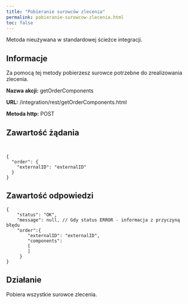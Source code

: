 ```yaml
---
title: "Pobieranie surowców zlecenia"
permalink: pobieranie-surowcow-zlecenia.html
toc: false 
---
```


Metoda nieużywana w standardowej ścieżce integracji.


## Informacje

Za pomocą tej metody pobierzesz surowce potrzebne do zrealizowania zlecenia.

  **Nazwa akcji:** getOrderComponents

  **URL:** /integration/rest/getOrderComponents.html

  **Metoda http:** POST

## Zawartość żądania
~~~~~~~~


{
  "order": {
    "externalID": "externalID"
  }
}

~~~~~~~~


## Zawartość odpowiedzi
~~~~~~~~
{
    "status": "OK",
    "message": null, // Gdy status ERROR - informacja z przyczyną błędu
    "order":{
        "externalID": "externalID",
        "components":
        [
        ]
     }
}
~~~~~~~~

## Działanie

Pobiera wszystkie surowce zlecenia.